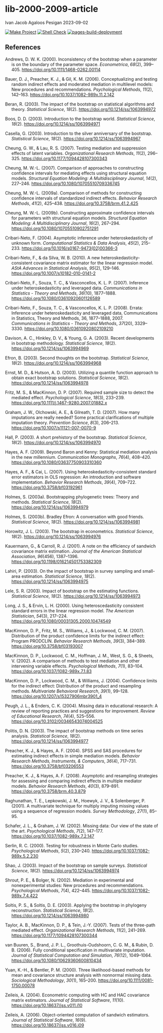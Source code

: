 lib-2000-2009-article
================
Ivan Jacob Agaloos Pesigan
2023-09-02

<!-- README.md is generated from .setup/readme/README.Rmd. Please edit that file -->
<!-- badges: start -->

[![Make
Project](https://github.com/ijapesigan/lib-2000-2009-article/actions/workflows/make.yml/badge.svg)](https://github.com/ijapesigan/lib-2000-2009-article/actions/workflows/make.yml)
[![Shell
Check](https://github.com/ijapesigan/lib-2000-2009-article/actions/workflows/shellcheck.yml/badge.svg)](https://github.com/ijapesigan/lib-2000-2009-article/actions/workflows/shellcheck.yml)
[![pages-build-deployment](https://github.com/ijapesigan/lib-2000-2009-article/actions/workflows/pages/pages-build-deployment/badge.svg)](https://github.com/ijapesigan/lib-2000-2009-article/actions/workflows/pages/pages-build-deployment)
<!-- badges: end -->

## References

<div id="refs" class="references csl-bib-body hanging-indent"
line-spacing="2">

<div id="ref-Andrews-2000" class="csl-entry">

Andrews, D. W. K. (2000). Inconsistency of the bootstrap when a
parameter is on the boundary of the parameter space. *Econometrica*,
*68*(2), 399–405. <https://doi.org/10.1111/1468-0262.00114>

</div>

<div id="ref-Bauer-Preacher-Gil-2006" class="csl-entry">

Bauer, D. J., Preacher, K. J., & Gil, K. M. (2006). Conceptualizing and
testing random indirect effects and moderated mediation in multilevel
models: New procedures and recommendations. *Psychological Methods*,
*11*(2), 142–163. <https://doi.org/10.1037/1082-989x.11.2.142>

</div>

<div id="ref-Beran-2003" class="csl-entry">

Beran, R. (2003). The impact of the bootstrap on statistical algorithms
and theory. *Statistical Science*, *18*(2).
<https://doi.org/10.1214/ss/1063994972>

</div>

<div id="ref-Boos-2003" class="csl-entry">

Boos, D. D. (2003). Introduction to the bootstrap world. *Statistical
Science*, *18*(2). <https://doi.org/10.1214/ss/1063994971>

</div>

<div id="ref-Casella-2003" class="csl-entry">

Casella, G. (2003). Introduction to the silver anniversary of the
bootstrap. *Statistical Science*, *18*(2).
<https://doi.org/10.1214/ss/1063994967>

</div>

<div id="ref-Cheung-Lau-2007" class="csl-entry">

Cheung, G. W., & Lau, R. S. (2007). Testing mediation and suppression
effects of latent variables. *Organizational Research Methods*, *11*(2),
296–325. <https://doi.org/10.1177/1094428107300343>

</div>

<div id="ref-Cheung-2007" class="csl-entry">

Cheung, M. W.-L. (2007). Comparison of approaches to constructing
confidence intervals for mediating effects using structural equation
models. *Structural Equation Modeling: A Multidisciplinary Journal*,
*14*(2), 227–246. <https://doi.org/10.1080/10705510709336745>

</div>

<div id="ref-Cheung-2009a" class="csl-entry">

Cheung, M. W.-L. (2009a). Comparison of methods for constructing
confidence intervals of standardized indirect effects. *Behavior
Research Methods*, *41*(2), 425–438.
<https://doi.org/10.3758/brm.41.2.425>

</div>

<div id="ref-Cheung-2009b" class="csl-entry">

Cheung, M. W.-L. (2009b). Constructing approximate confidence intervals
for parameters with structural equation models. *Structural Equation
Modeling: A Multidisciplinary Journal*, *16*(2), 267–294.
<https://doi.org/10.1080/10705510902751291>

</div>

<div id="ref-CribariNeto-2004" class="csl-entry">

Cribari-Neto, F. (2004). Asymptotic inference under heteroskedasticity
of unknown form. *Computational Statistics & Data Analysis*, *45*(2),
215–233. <https://doi.org/10.1016/s0167-9473(02)00366-3>

</div>

<div id="ref-CribariNeto-daSilva-2010" class="csl-entry">

Cribari-Neto, F., & da Silva, W. B. (2010). A new
heteroskedasticity-consistent covariance matrix estimator for the linear
regression model. *AStA Advances in Statistical Analysis*, *95*(2),
129–146. <https://doi.org/10.1007/s10182-010-0141-2>

</div>

<div id="ref-CribariNeto-Souza-Vasconcellos-2007" class="csl-entry">

Cribari-Neto, F., Souza, T. C., & Vasconcellos, K. L. P. (2007).
Inference under heteroskedasticity and leveraged data. *Communications
in Statistics - Theory and Methods*, *36*(10), 1877–1888.
<https://doi.org/10.1080/03610920601126589>

</div>

<div id="ref-CribariNeto-Souza-Vasconcellos-2008" class="csl-entry">

Cribari-Neto, F., Souza, T. C., & Vasconcellos, K. L. P. (2008). Errata:
Inference under heteroskedasticity and leveraged data,
<span class="nocase">Communications in Statistics, Theory and
Methods</span>, 36, 1877–1888, 2007. *Communications in Statistics -
Theory and Methods*, *37*(20), 3329–3330.
<https://doi.org/10.1080/03610920802109210>

</div>

<div id="ref-Davison-Hinkley-Young-2003" class="csl-entry">

Davison, A. C., Hinkley, D. V., & Young, G. A. (2003). Recent
developments in bootstrap methodology. *Statistical Science*, *18*(2).
<https://doi.org/10.1214/ss/1063994969>

</div>

<div id="ref-Efron-2003" class="csl-entry">

Efron, B. (2003). Second thoughts on the bootstrap. *Statistical
Science*, *18*(2). <https://doi.org/10.1214/ss/1063994968>

</div>

<div id="ref-Ernst-Hutson-2003" class="csl-entry">

Ernst, M. D., & Hutson, A. D. (2003). Utilizing a quantile function
approach to obtain exact bootstrap solutions. *Statistical Science*,
*18*(2). <https://doi.org/10.1214/ss/1063994978>

</div>

<div id="ref-Fritz-MacKinnon-2007" class="csl-entry">

Fritz, M. S., & MacKinnon, D. P. (2007). Required sample size to detect
the mediated effect. *Psychological Science*, *18*(3), 233–239.
<https://doi.org/10.1111/j.1467-9280.2007.01882.x>

</div>

<div id="ref-Graham-Olchowski-Gilreath-2007" class="csl-entry">

Graham, J. W., Olchowski, A. E., & Gilreath, T. D. (2007). How many
imputations are really needed? Some practical clarifications of multiple
imputation theory. *Prevention Science*, *8*(3), 206–213.
<https://doi.org/10.1007/s11121-007-0070-9>

</div>

<div id="ref-Hall-2003" class="csl-entry">

Hall, P. (2003). A short prehistory of the bootstrap. *Statistical
Science*, *18*(2). <https://doi.org/10.1214/ss/1063994970>

</div>

<div id="ref-Hayes-2009" class="csl-entry">

Hayes, A. F. (2009). Beyond Baron and Kenny: Statistical mediation
analysis in the new millennium. *Communication Monographs*, *76*(4),
408–420. <https://doi.org/10.1080/03637750903310360>

</div>

<div id="ref-Hayes-Cai-2007" class="csl-entry">

Hayes, A. F., & Cai, L. (2007). Using heteroskedasticity-consistent
standard error estimators in OLS regression: An introduction and
software implementation. *Behavior Research Methods*, *39*(4), 709–722.
<https://doi.org/10.3758/bf03192961>

</div>

<div id="ref-Holmes-2003a" class="csl-entry">

Holmes, S. (2003a). Bootstrapping phylogenetic trees: Theory and
methods. *Statistical Science*, *18*(2).
<https://doi.org/10.1214/ss/1063994979>

</div>

<div id="ref-Holmes-2003b" class="csl-entry">

Holmes, S. (2003b). Bradley Efron: A conversation with good friends.
*Statistical Science*, *18*(2). <https://doi.org/10.1214/ss/1063994981>

</div>

<div id="ref-Horowitz-2003" class="csl-entry">

Horowitz, J. L. (2003). The bootstrap in econometrics. *Statistical
Science*, *18*(2). <https://doi.org/10.1214/ss/1063994976>

</div>

<div id="ref-Kauermann-Carroll-2001" class="csl-entry">

Kauermann, G., & Carroll, R. J. (2001). A note on the efficiency of
sandwich covariance matrix estimation. *Journal of the American
Statistical Association*, *96*(456), 1387–1396.
<https://doi.org/10.1198/016214501753382309>

</div>

<div id="ref-Lahiri-2003" class="csl-entry">

Lahiri, P. (2003). On the impact of bootstrap in survey sampling and
small-area estimation. *Statistical Science*, *18*(2).
<https://doi.org/10.1214/ss/1063994975>

</div>

<div id="ref-Lele-2003" class="csl-entry">

Lele, S. R. (2003). Impact of bootstrap on the estimating functions.
*Statistical Science*, *18*(2). <https://doi.org/10.1214/ss/1063994973>

</div>

<div id="ref-Long-Ervin-2000" class="csl-entry">

Long, J. S., & Ervin, L. H. (2000). Using heteroscedasticity consistent
standard errors in the linear regression model. *The American
Statistician*, *54*(3), 217–224.
<https://doi.org/10.1080/00031305.2000.10474549>

</div>

<div id="ref-MacKinnon-Fritz-Williams-etal-2007" class="csl-entry">

MacKinnon, D. P., Fritz, M. S., Williams, J., & Lockwood, C. M. (2007).
Distribution of the product confidence limits for the indirect effect:
Program PRODCLIN. *Behavior Research Methods*, *39*(3), 384–389.
<https://doi.org/10.3758/bf03193007>

</div>

<div id="ref-MacKinnon-Lockwood-Hoffman-etal-2002" class="csl-entry">

MacKinnon, D. P., Lockwood, C. M., Hoffman, J. M., West, S. G., &
Sheets, V. (2002). A comparison of methods to test mediation and other
intervening variable effects. *Psychological Methods*, *7*(1), 83–104.
<https://doi.org/10.1037/1082-989x.7.1.83>

</div>

<div id="ref-MacKinnon-Lockwood-Williams-2004" class="csl-entry">

MacKinnon, D. P., Lockwood, C. M., & Williams, J. (2004). Confidence
limits for the indirect effect: Distribution of the product and
resampling methods. *Multivariate Behavioral Research*, *39*(1), 99–128.
<https://doi.org/10.1207/s15327906mbr3901_4>

</div>

<div id="ref-Peugh-Enders-2004" class="csl-entry">

Peugh, J. L., & Enders, C. K. (2004). Missing data in educational
research: A review of reporting practices and suggestions for
improvement. *Review of Educational Research*, *74*(4), 525–556.
<https://doi.org/10.3102/00346543074004525>

</div>

<div id="ref-Politis-2003" class="csl-entry">

Politis, D. N. (2003). The impact of bootstrap methods on time series
analysis. *Statistical Science*, *18*(2).
<https://doi.org/10.1214/ss/1063994977>

</div>

<div id="ref-Preacher-Hayes-2004" class="csl-entry">

Preacher, K. J., & Hayes, A. F. (2004). SPSS and SAS procedures for
estimating indirect effects in simple mediation models. *Behavior
Research Methods, Instruments, & Computers*, *36*(4), 717–731.
<https://doi.org/10.3758/bf03206553>

</div>

<div id="ref-Preacher-Hayes-2008" class="csl-entry">

Preacher, K. J., & Hayes, A. F. (2008). Asymptotic and resampling
strategies for assessing and comparing indirect effects in multiple
mediator models. *Behavior Research Methods*, *40*(3), 879–891.
<https://doi.org/10.3758/brm.40.3.879>

</div>

<div id="ref-Raghunathan-Lepkowski-Hoewyk-etal-2001" class="csl-entry">

Raghunathan, T. E., Lepkowski, J. M., Hoewyk, J. V., & Solenberger, P.
(2001). A multivariate technique for multiply imputing missing values
using a sequence of regression models. *Survey Methodology*, *27*(1),
85–95.

</div>

<div id="ref-Schafer-Graham-2002" class="csl-entry">

Schafer, J. L., & Graham, J. W. (2002). Missing data: Our view of the
state of the art. *Psychological Methods*, *7*(2), 147–177.
<https://doi.org/10.1037/1082-989x.7.2.147>

</div>

<div id="ref-Serlin-2000" class="csl-entry">

Serlin, R. C. (2000). Testing for robustness in Monte Carlo studies.
*Psychological Methods*, *5*(2), 230–240.
<https://doi.org/10.1037/1082-989x.5.2.230>

</div>

<div id="ref-Shao-2003" class="csl-entry">

Shao, J. (2003). Impact of the bootstrap on sample surveys. *Statistical
Science*, *18*(2). <https://doi.org/10.1214/ss/1063994974>

</div>

<div id="ref-Shrout-Bolger-2002" class="csl-entry">

Shrout, P. E., & Bolger, N. (2002). Mediation in experimental and
nonexperimental studies: New procedures and recommendations.
*Psychological Methods*, *7*(4), 422–445.
<https://doi.org/10.1037/1082-989x.7.4.422>

</div>

<div id="ref-Soltis-Soltis-2003" class="csl-entry">

Soltis, P. S., & Soltis, D. E. (2003). Applying the bootstrap in
phylogeny reconstruction. *Statistical Science*, *18*(2).
<https://doi.org/10.1214/ss/1063994980>

</div>

<div id="ref-Taylor-MacKinnon-Tein-2007" class="csl-entry">

Taylor, A. B., MacKinnon, D. P., & Tein, J.-Y. (2007). Tests of the
three-path mediated effect. *Organizational Research Methods*, *11*(2),
241–269. <https://doi.org/10.1177/1094428107300344>

</div>

<div id="ref-vanBuuren-Brand-GroothuisOudshoorn-etal-2006"
class="csl-entry">

van Buuren, S., Brand, J. P. L., Groothuis-Oudshoorn, C. G. M., & Rubin,
D. B. (2006). Fully conditional specification in multivariate
imputation. *Journal of Statistical Computation and Simulation*,
*76*(12), 1049–1064. <https://doi.org/10.1080/10629360600810434>

</div>

<div id="ref-Yuan-Bentler-2000" class="csl-entry">

Yuan, K.-H., & Bentler, P. M. (2000). Three likelihood-based methods for
mean and covariance structure analysis with nonnormal missing data.
*Sociological Methodology*, *30*(1), 165–200.
<https://doi.org/10.1111/0081-1750.00078>

</div>

<div id="ref-Zeileis-2004" class="csl-entry">

Zeileis, A. (2004). Econometric computing with HC and HAC covariance
matrix estimators. *Journal of Statistical Software*, *11*(10).
<https://doi.org/10.18637/jss.v011.i10>

</div>

<div id="ref-Zeileis-2006" class="csl-entry">

Zeileis, A. (2006). Object-oriented computation of sandwich estimators.
*Journal of Statistical Software*, *16*(9).
<https://doi.org/10.18637/jss.v016.i09>

</div>

</div>
